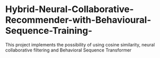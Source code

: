 # Hybrid-Neural-Collaborative-Recommender-with-Behavioural-Sequence-Training-
This project implements the possibility of using cosine similarity, neural collaborative filtering and Behavioral Sequence Transformer
